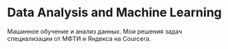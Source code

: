 # Data Analysis and Machine Learning 
Машинное обучение и анализ данных. Мои решения задач специализации от МФТИ и Яндекса на Courcera. 
